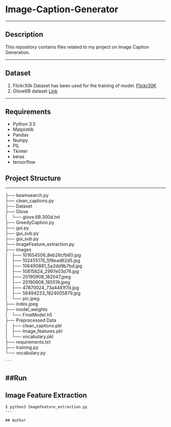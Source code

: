 # Image-Caption-Generator


----
## Description
This repository contains files related to my project on Image Caption Generation.

----
## Dataset
1. Flickr30k Dataset has been used for the training of model.
   [Flickr30K](https://www.kaggle.com/hsankesara/flickr-image-dataset)
2. Glove6B dataset [Link](https://drive.google.com/open?id=1GI5sWeCxgJEgToeVmakL69oDlXowXGU4)
----
## Requirements
* Python 3.5
* Matplotlib
* Pandas
* Numpy
* PIL 
* Tkinter
* keras
* tensorflow

## Project Structure
----
   ├── beamsearch.py <br>
   ├── clean_captions.py<br>
   ├── Dataset<br>
   ├── Glove<br>
   │   └── glove.6B.300d.txt<br>
   ├── GreedyCaption.py<br>
   ├── gui.py<br>
   ├── gui_sub.py<br>
   ├── gui_sub.py<br>
   ├── ImageFeature_extraction.py<br>
   ├── images<br>
   │   ├── 101654506_8eb26cfb60.jpg<br>
   │   ├── 102455176_5f8ead62d5.jpg<br>
   │   ├── 106490881_5a2dd9b7bd.jpg<br>
   │   ├── 10815824_2997e03d76.jpg<br>
   │   ├── 20190908_182047.jpeg<br>
   │   ├── 20190908_185519.jpeg<br>
   │   ├── 47870024_73a4481f7d.jpg<br>
   │   ├── 56494233_1824005879.jpg<br>
   │   └── pic.jpeg<br>
   ├── index.jpeg<br>
   ├── model_weights<br>
   │   └── FinalModel.h5<br>
   ├── Preprocessed Data<br>
   │   ├── clean_captions.pkl<br>
   │   ├── Image_features.pkl<br>
   │   └── vocabulary.pkl<br>
   ├── requirements.txt<br>
   ├── training.py<br>
   └── vocabulary.py<br>




    ```
##Run
---
**Image Feature Extraction**
--------------------------
```
$ python3 ImageFeature_extraction.py
---

## Author

